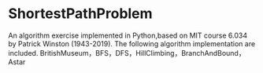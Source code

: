 # ShortestPathProblem
An algorithm exercise implemented in Python,based on MIT course 6.034 by Patrick Winston (1943-2019).
The following algorithm implementation are included.
BritishMuseum，BFS，DFS，HillClimbing，BranchAndBound，Astar
